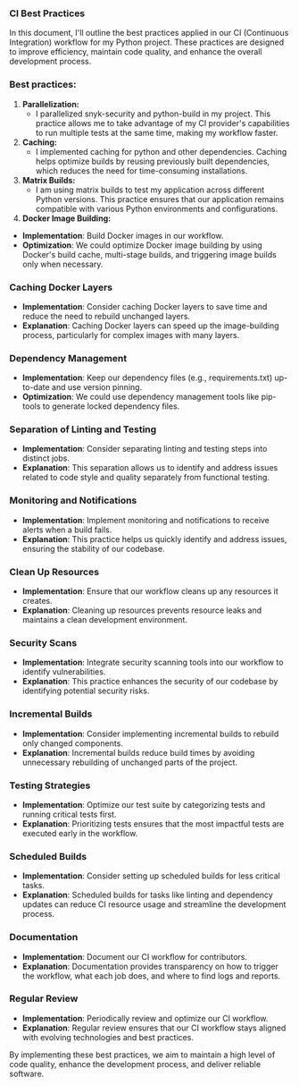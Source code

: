 ### CI Best Practices

In this document, I'll outline the best practices applied in our CI (Continuous Integration) workflow for my Python project. These practices are designed to improve efficiency, maintain code quality, and enhance the overall development process.



### Best practices:
1. **Parallelization:**
   - I parallelized snyk-security and python-build in my project. This practice allows me to take advantage of my CI provider's capabilities to run multiple tests at the same time, making my workflow faster.
2. **Caching:**
    - I implemented caching for python and other dependencies. Caching helps optimize builds by reusing previously built dependencies, which reduces the need for time-consuming installations.
3. **Matrix Builds:**
    - I am using matrix builds to test my application across different Python versions. This practice ensures that our application remains compatible with various Python environments and configurations.
4. **Docker Image Building:**

- **Implementation**: Build Docker images in our workflow.
- **Optimization**: We could optimize Docker image building by using Docker's build cache, multi-stage builds, and triggering image builds only when necessary.

### Caching Docker Layers

- **Implementation**: Consider caching Docker layers to save time and reduce the need to rebuild unchanged layers.
- **Explanation**: Caching Docker layers can speed up the image-building process, particularly for complex images with many layers.

### Dependency Management

- **Implementation**: Keep our dependency files (e.g., requirements.txt) up-to-date and use version pinning.
- **Optimization**: We could use dependency management tools like pip-tools to generate locked dependency files.

### Separation of Linting and Testing

- **Implementation**: Consider separating linting and testing steps into distinct jobs.
- **Explanation**: This separation allows us to identify and address issues related to code style and quality separately from functional testing.

### Monitoring and Notifications

- **Implementation**: Implement monitoring and notifications to receive alerts when a build fails.
- **Explanation**: This practice helps us quickly identify and address issues, ensuring the stability of our codebase.

### Clean Up Resources

- **Implementation**: Ensure that our workflow cleans up any resources it creates.
- **Explanation**: Cleaning up resources prevents resource leaks and maintains a clean development environment.

### Security Scans

- **Implementation**: Integrate security scanning tools into our workflow to identify vulnerabilities.
- **Explanation**: This practice enhances the security of our codebase by identifying potential security risks.

### Incremental Builds

- **Implementation**: Consider implementing incremental builds to rebuild only changed components.
- **Explanation**: Incremental builds reduce build times by avoiding unnecessary rebuilding of unchanged parts of the project.

### Testing Strategies

- **Implementation**: Optimize our test suite by categorizing tests and running critical tests first.
- **Explanation**: Prioritizing tests ensures that the most impactful tests are executed early in the workflow.

### Scheduled Builds

- **Implementation**: Consider setting up scheduled builds for less critical tasks.
- **Explanation**: Scheduled builds for tasks like linting and dependency updates can reduce CI resource usage and streamline the development process.

### Documentation

- **Implementation**: Document our CI workflow for contributors.
- **Explanation**: Documentation provides transparency on how to trigger the workflow, what each job does, and where to find logs and reports.

### Regular Review

- **Implementation**: Periodically review and optimize our CI workflow.
- **Explanation**: Regular review ensures that our CI workflow stays aligned with evolving technologies and best practices.

By implementing these best practices, we aim to maintain a high level of code quality, enhance the development process, and deliver reliable software.
